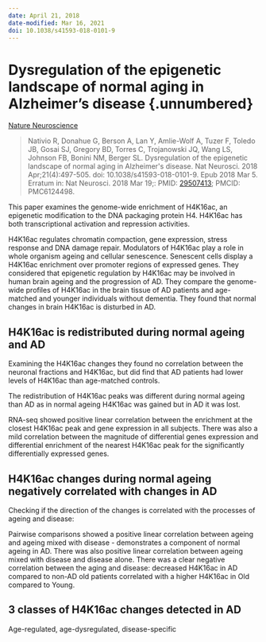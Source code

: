 ```yaml
---
date: April 21, 2018
date-modified: Mar 16, 2021
doi: 10.1038/s41593-018-0101-9
---
```


# Dysregulation of the epigenetic landscape of normal aging in Alzheimer’s disease {.unnumbered}

[Nature Neuroscience](https://www.nature.com/articles/s41593-018-0101-9)

> Nativio R, Donahue G, Berson A, Lan Y, Amlie-Wolf A, Tuzer F, Toledo JB, Gosai
> SJ, Gregory BD, Torres C, Trojanowski JQ, Wang LS, Johnson FB, Bonini NM,
> Berger SL. Dysregulation of the epigenetic landscape of normal aging in
> Alzheimer's disease. Nat Neurosci. 2018 Apr;21(4):497-505. doi:
> 10.1038/s41593-018-0101-9. Epub 2018 Mar 5. Erratum in: Nat Neurosci. 2018 Mar
> 19;: PMID: [29507413](https://pubmed.ncbi.nlm.nih.gov/29507413); PMCID: PMC6124498.

This paper examines the genome-wide enrichment of H4K16ac, an epigenetic
modification to the DNA packaging protein H4. H4K16ac has both transcriptional
activation and repression activities.

H4K16ac regulates chromatin compaction, gene expression, stress response and DNA
damage repair. Modulators of H4K16ac play a role in whole organism ageing and
cellular senescence. Senescent cells display a H4K16ac enrichment over promoter
regions of expressed genes. They considered that epigenetic regulation by
H4K16ac may be involved in human brain ageing and the progression of AD. They
compare the genome-wide profiles of H4K16ac in the brain tissue of AD patients
and age-matched and younger individuals without dementia. They found that normal
changes in brain H4K16ac is disturbed in AD.

## H4K16ac is redistributed during normal ageing and AD

Examining the H4K16ac changes they found no correlation between the neuronal
fractions and H4K16ac, but did find that AD patients had lower levels of H4K16ac
than age-matched controls.

The redistribution of H4K16ac peaks was different during normal ageing than AD
as in normal ageing H4K16ac was gained but in AD it was lost.

RNA-seq showed positive linear correlation between the enrichment at the closest
H4K16ac peak and gene expression in all subjects. There was also a mild
correlation between the magnitude of differential genes expression and
differential enrichment of the nearest H4K16ac peak for the significantly
differentially expressed genes.

## H4K16ac changes during normal ageing negatively correlated with changes in AD

Checking if the direction of the changes is correlated with the processes of
ageing and disease:

Pairwise comparisons showed a positive linear correlation between ageing and
ageing mixed with disease - demonstrates a component of normal ageing in AD.
There was also positive linear correlation between ageing mixed with disease and
disease alone. There was a clear negative correlation between the aging and
disease: decreased H4K16ac in AD compared to non-AD old patients correlated with
a higher H4K16ac in Old compared to Young.

## 3 classes of H4K16ac changes detected in AD

Age-regulated, age-dysregulated, disease-specific
